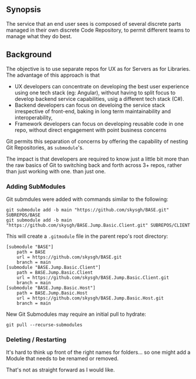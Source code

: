 ## Synopsis ##

The service that an end user sees is composed of 
several discrete parts managed in their own 
discrete Code Repository, to permit different teams
to manage what they do best. 


## Background ##

The objective is to use separate repos for UX as for Servers as for Libraries.
The advantage of this approach is that 
* UX developers can concentrate on developing the 
  best user experience using one tech stack (eg: Angular), 
  without having to split focus to develop backend service 
  capabilities, usig a different tech stack (C#).
* Backend developers can focus on develoing the service stack
  irrespective of front-end, baking in long term 
  maintainability and interoperability,
* Framework developers can focus on developing reusable code in one repo, without 
  direct engagement with point business concerns

Git permits this separation of concerns by offering the
capability of nesting Git Repositories, as `submodule`'s.

The impact is that developers are required to know just a little
bit more than the raw basics of Git to switching back and forth 
across 3+ repos, rather than just working with one.
than just one.

### Adding SubModules ###
Git submdules were added with commands similar to the following:

```
git submodule add -b main "https://github.com/skysgh/BASE.git" SUBREPOS/BASE
git submodule add -b main "https://github.com/skysgh/BASE.Jump.Basic.Client.git" SUBREPOS/CLIENT
```

This will create a `.gitmodule` file in the parent repo's root directory:

```
[submodule "BASE"]
	path = BASE
	url = https://github.com/skysgh/BASE.git
	branch = main
[submodule "BASE.Jump.Basic.Client"]
	path = BASE.Jump.Basic.Client
	url = https://github.com/skysgh/BASE.Jump.Basic.Client.git
	branch = main
[submodule "BASE.Jump.Basic.Host"]
	path = BASE.Jump.Basic.Host
	url = https://github.com/skysgh/BASE.Jump.Basic.Host.git
	branch = main
```

New Git Submodules may require an initial pull to hydrate:

```
git pull --recurse-submodules
```

### Deleting / Restarting ###

It's hard to think up front of the right names for folders...
so one might add a Module that needs to be renamed or removed.

That's not as straight forward as I would like.

